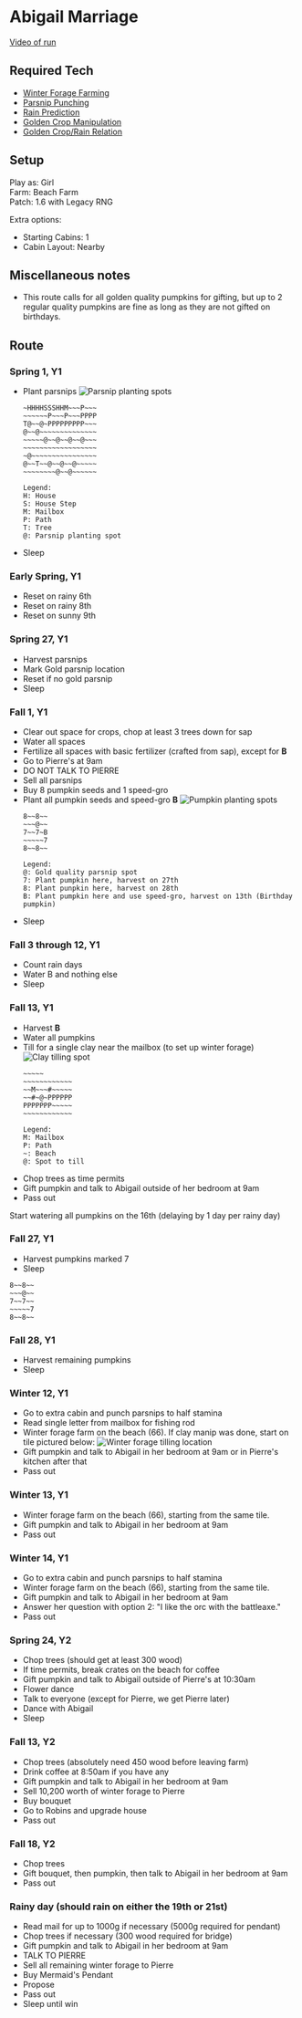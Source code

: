 # Abigail Marriage 

[Video of run](https://www.youtube.com/watch?v=RerzL9MfVbo)


## Required Tech
- [Winter Forage Farming](../../tech/winter_forage_farming.md)
- [Parsnip Punching](../../tech/parsnip_punching.md)
- [Rain Prediction](../../tech/rain_prediction.md)
- [Golden Crop Manipulation](../../tech/golden_crop_manipulation.md)
- [Golden Crop/Rain Relation](../../tech/golden_crop_rain_relation.md)

## Setup

Play as: Girl  
Farm: Beach Farm  
Patch: 1.6 with Legacy RNG  

Extra options:
- Starting Cabins: 1
- Cabin Layout: Nearby

## Miscellaneous notes

- This route calls for all golden quality pumpkins for gifting, but up to 2 regular quality pumpkins are fine as long as they are not gifted on birthdays.

## Route

### Spring 1, Y1
- Plant parsnips
  ![Parsnip planting spots](../../img/abigail_crop_manip_parsnips.png)
  ```
  ~HHHHSSSHHM~~~P~~~
  ~~~~~~P~~~P~~~PPPP
  T@~~@~PPPPPPPPP~~~
  @~~@~~~~~~~~~~~~~~
  ~~~~~@~~@~~@~~@~~~
  ~~~~~~~~~~~~~~~~~~
  ~@~~~~~~~~~~~~~~~~
  @~~T~~@~~@~~@~~~~~
  ~~~~~~~~@~~@~~~~~~
  
  Legend:
  H: House
  S: House Step
  M: Mailbox
  P: Path
  T: Tree
  @: Parsnip planting spot
  ```
- Sleep

### Early Spring, Y1
- Reset on rainy 6th
- Reset on rainy 8th
- Reset on sunny 9th

### Spring 27, Y1
- Harvest parsnips
- Mark Gold parsnip location
- Reset if no gold parsnip
- Sleep

### Fall 1, Y1
- Clear out space for crops, chop at least 3 trees down for sap
- Water all spaces
- Fertilize all spaces with basic fertilizer (crafted from sap), except for **B**
- Go to Pierre's at 9am
- DO NOT TALK TO PIERRE
- Sell all parsnips
- Buy 8 pumpkin seeds and 1 speed-gro
- Plant all pumpkin seeds and speed-gro **B**
  ![Pumpkin planting spots](../../img/abigail_crop_manip_pumpkins.png)
  ```
  8~~8~~
  ~~~@~~
  7~~7~B
  ~~~~~7
  8~~8~~
  
  Legend:  
  @: Gold quality parsnip spot  
  7: Plant pumpkin here, harvest on 27th  
  8: Plant punpkin here, harvest on 28th  
  B: Plant pumpkin here and use speed-gro, harvest on 13th (Birthday pumpkin)
  ```
- Sleep

### Fall 3 through 12, Y1
- Count rain days
- Water B and nothing else
- Sleep

### Fall 13, Y1
- Harvest **B**
- Water all pumpkins
- Till for a single clay near the mailbox (to set up winter forage) 
  ![Clay tilling spot](../../img/abigail_winter_forage_manip_1.png)
  ```
  ~~~~~
  ~~~~~~~~~~~~
  ~~M~~~#~~~~~
  ~~#~@~PPPPPP
  PPPPPPP~~~~~
  ~~~~~~~~~~~~

  Legend:
  M: Mailbox
  P: Path
  ~: Beach
  @: Spot to till
  ```
- Chop trees as time permits
- Gift pumpkin and talk to Abigail outside of her bedroom at 9am
- Pass out

Start watering all pumpkins on the 16th (delaying by 1 day per rainy day)

### Fall 27, Y1
- Harvest pumpkins marked 7
- Sleep
```
8~~8~~
~~~@~~
7~~7~~
~~~~~7
8~~8~~
```

### Fall 28, Y1
- Harvest remaining pumpkins
- Sleep

### Winter 12, Y1
- Go to extra cabin and punch parsnips to half stamina
- Read single letter from mailbox for fishing rod
- Winter forage farm on the beach (66). If clay manip was done, start on tile pictured below:
  ![Winter forage tilling location](../../img/abigail_winter_forage_manip_2.png)
- Gift pumpkin and talk to Abigail in her bedroom at 9am or in Pierre's kitchen after that
- Pass out

### Winter 13, Y1
- Winter forage farm on the beach (66), starting from the same tile.
- Gift pumpkin and talk to Abigail in her bedroom at 9am 
- Pass out

### Winter 14, Y1
- Go to extra cabin and punch parsnips to half stamina
- Winter forage farm on the beach (66), starting from the same tile.
- Gift pumpkin and talk to Abigail in her bedroom at 9am 
- Answer her question with option 2: "I like the orc with the battleaxe."
- Pass out

### Spring 24, Y2
- Chop trees (should get at least 300 wood)
- If time permits, break crates on the beach for coffee
- Gift pumpkin and talk to Abigail outside of Pierre's at 10:30am 
- Flower dance
- Talk to everyone (except for Pierre, we get Pierre later)
- Dance with Abigail
- Sleep

### Fall 13, Y2
- Chop trees (absolutely need 450 wood before leaving farm)
- Drink coffee at 8:50am if you have any
- Gift pumpkin and talk to Abigail in her bedroom at 9am
- Sell 10,200 worth of winter forage to Pierre
- Buy bouquet
- Go to Robins and upgrade house
- Pass out

### Fall 18, Y2
- Chop trees
- Gift bouquet, then pumpkin, then talk to Abigail in her bedroom at 9am
- Pass out

### Rainy day (should rain on either the 19th or 21st)
- Read mail for up to 1000g if necessary (5000g required for pendant)
- Chop trees if necessary (300 wood required for bridge)
- Gift pumpkin and talk to Abigail in her bedroom at 9am 
- TALK TO PIERRE
- Sell all remaining winter forage to Pierre
- Buy Mermaid's Pendant
- Propose
- Pass out 
- Sleep until win
